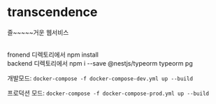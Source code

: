 # transcendence
즐~~~~~거운 웹서비스

<br>fronend 디렉토리에서 npm install
<br>backend 디렉토리에서 npm i --save @nestjs/typeorm typeorm pg

개발모드:
`docker-compose -f docker-compose-dev.yml up --build`

프로덕션 모드:
`docker-compose -f docker-compose-prod.yml up --build`
